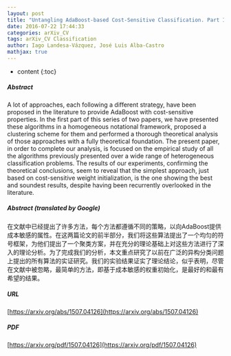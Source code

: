 ```yaml
---
layout: post
title: "Untangling AdaBoost-based Cost-Sensitive Classification. Part II: Empirical Analysis"
date: 2016-07-22 17:44:33
categories: arXiv_CV
tags: arXiv_CV Classification
author: Iago Landesa-Vázquez, José Luis Alba-Castro
mathjax: true
---
```


* content
{:toc}

##### Abstract
A lot of approaches, each following a different strategy, have been proposed in the literature to provide AdaBoost with cost-sensitive properties. In the first part of this series of two papers, we have presented these algorithms in a homogeneous notational framework, proposed a clustering scheme for them and performed a thorough theoretical analysis of those approaches with a fully theoretical foundation. The present paper, in order to complete our analysis, is focused on the empirical study of all the algorithms previously presented over a wide range of heterogeneous classification problems. The results of our experiments, confirming the theoretical conclusions, seem to reveal that the simplest approach, just based on cost-sensitive weight initialization, is the one showing the best and soundest results, despite having been recurrently overlooked in the literature.

##### Abstract (translated by Google)
在文献中已经提出了许多方法，每个方法都遵循不同的策略，以向AdaBoost提供成本敏感的属性。在这两篇论文的前半部分，我们将这些算法提出了一个均匀的符号框架，为他们提出了一个聚类方案，并在充分的理论基础上对这些方法进行了深入的理论分析。为了完成我们的分析，本文重点研究了以前在广泛的异构分类问题上提出的所有算法的实证研究。我们的实验结果证实了理论结论，似乎表明，尽管在文献中被忽略，最简单的方法，即基于成本敏感的权重初始化，是最好的和最有希望的结果。

##### URL
[https://arxiv.org/abs/1507.04126](https://arxiv.org/abs/1507.04126)

##### PDF
[https://arxiv.org/pdf/1507.04126](https://arxiv.org/pdf/1507.04126)

